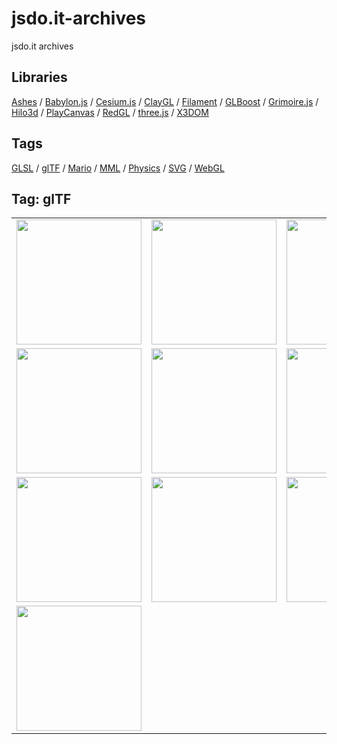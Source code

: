 # jsdo.it-archives
jsdo.it archives

## Libraries

[Ashes](../ashes) / [Babylon.js](../babylon.js) / [Cesium.js](../cesium.js) / [ClayGL](../claygl) / [Filament](../filament) / [GLBoost](../glboost)  / [Grimoire.js](../grimoire.js) / [Hilo3d](../hilo3d) / [PlayCanvas](../playcanvas) / [RedGL](../redgl) / [three.js](../three.js) / [X3DOM](../x3dom)

## Tags

[GLSL](../glsl) / [glTF](../gltf) / [Mario](../mario) / [MML](../mml) / [Physics](../physics) / [SVG](../svg) / [WebGL](../webgl)

## Tag: glTF

<table>
<tr>
<td><a href="https://cx20.github.io/jsdo.it-archives/cx20/cFNR" alt="[WebGL] ライブラリを使わずに glTF 2.0 データを表示してみるテスト（調整中）"><img src="https://cx20.github.io/jsdo.it-archives/screenshot/cFNR.jpg" width="200" height="200"></a></td>
<td><a href="https://cx20.github.io/jsdo.it-archives/cx20/SgPK" alt="[WebGL] ライブラリを使わずに glTF 2.0 データを表示してみるテスト（その２）（調整中）"><img src="https://cx20.github.io/jsdo.it-archives/screenshot/SgPK.jpg" width="200" height="200"></a></td>
<td><a href="https://cx20.github.io/jsdo.it-archives/cx20/k8NI" alt="[WebGL] ライブラリを使わずに glTF 2.0 データを表示してみるテスト（その３）（調整中）"><img src="https://cx20.github.io/jsdo.it-archives/screenshot/k8NI.jpg" width="200" height="200"></a></td>
<td><a href="https://cx20.github.io/jsdo.it-archives/cx20/sudJ" alt="[WebGL] ライブラリを使わずに glTF 2.0 データを表示してみるテスト（その４）（調整中）"><img src="https://cx20.github.io/jsdo.it-archives/screenshot/sudJ.jpg" width="200" height="200"></a></td>
</tr>
<tr>
<td><a href="https://cx20.github.io/jsdo.it-archives/cx20/0fDE" alt="[WebGL] ライブラリを使わずに glTF 2.0 データを表示してみるテスト（その５）（調整中）"><img src="https://cx20.github.io/jsdo.it-archives/screenshot/0fDE.jpg" width="200" height="200"></a></td>
<td><a href="https://cx20.github.io/jsdo.it-archives/cx20/2jbS" alt="[WebGL] ライブラリを使わずに glTF 2.0 データを表示してみるテスト（その５改）（調整中）"><img src="https://cx20.github.io/jsdo.it-archives/screenshot/2jbS.jpg" width="200" height="200"></a></td>
<td><a href="https://cx20.github.io/jsdo.it-archives/cx20/mVT6" alt="[WebGL] クォータニオンを使用して三角形を回転させてみるテスト"><img src="https://cx20.github.io/jsdo.it-archives/screenshot/mVT6.jpg" width="200" height="200"></a></td>
<td><a href="https://cx20.github.io/jsdo.it-archives/cx20/Wqcp" alt="[WebGL] クォータニオンを使用して三角形を回転させてみるテスト（その２）"><img src="https://cx20.github.io/jsdo.it-archives/screenshot/Wqcp.jpg" width="200" height="200"></a></td>
</tr>
<tr>
<td><a href="https://cx20.github.io/jsdo.it-archives/cx20/qaa2" alt="[WebGL] glTF Tutorial のサンプルを自力で読み込んでみるテスト（その１）- A Minimal glTF File"><img src="https://cx20.github.io/jsdo.it-archives/screenshot/qaa2.jpg" width="200" height="200"></a></td>
<td><a href="https://cx20.github.io/jsdo.it-archives/cx20/So4v" alt="[WebGL] glTF Tutorial のサンプルを自力で読み込んでみるテスト（その２）- A Simple Animation"><img src="https://cx20.github.io/jsdo.it-archives/screenshot/So4v.jpg" width="200" height="200"></a></td>
<td><a href="https://cx20.github.io/jsdo.it-archives/cx20/kCl8" alt="[WebGL] glTF Tutorial のサンプルを自力で読み込んでみるテスト（その３）- Simple Meshes"><img src="https://cx20.github.io/jsdo.it-archives/screenshot/kCl8.jpg" width="200" height="200"></a></td>
<td><a href="https://cx20.github.io/jsdo.it-archives/cx20/0jvT" alt="[WebGL] glTF Tutorial のサンプルを自力で読み込んでみるテスト（その４）- A Simple Material"><img src="https://cx20.github.io/jsdo.it-archives/screenshot/0jvT.jpg" width="200" height="200"></a></td>
</tr>
<tr>
<td><a href="https://cx20.github.io/jsdo.it-archives/cx20/ImSZ" alt="[WebGL] glTF Tutorial のサンプルを自力で読み込んでみるテスト（その５）- A Simple Texture"><img src="https://cx20.github.io/jsdo.it-archives/screenshot/ImSZ.jpg" width="200" height="200"></a></td>
<td></td>
<td></td>
<td></td>
</tr>
</table>
